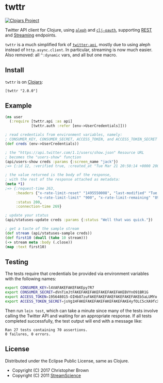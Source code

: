 # twttr

[![Clojars Project](https://img.shields.io/clojars/v/twttr.svg)](https://clojars.org/twttr)

Twitter API client for Clojure, using [`aleph`](https://github.com/ztellman/aleph) and [`clj-oauth`](https://github.com/mattrepl/clj-oauth), supporting [REST](https://dev.twitter.com/rest/reference) and [Streaming](https://dev.twitter.com/streaming/public) endpoints.

`twttr` is a much simplified fork of [`twitter-api`](https://github.com/adamwynne/twitter-api), mostly due to using aleph instead of `http.async.client`. In particular, streaming is now much easier. Also removed: all `^:dynamic` vars, and all but one macro.


## Install

`twttr` is on [Clojars](https://clojars.org/twttr):

    [twttr "2.0.0"]


## Example

```clojure
(ns user
  (:require [twttr.api :as api]
            [twttr.auth :refer [env->UserCredentials]]))

; read credentials from environment variables, namely:
; CONSUMER_KEY, CONSUMER_SECRET, ACCESS_TOKEN, and ACCESS_TOKEN_SECRET
(def creds (env->UserCredentials))

; the "https://api.twitter.com/1.1/users/show.json" Resource URL
; becomes the "users-show" function
(api/users-show creds :params {:screen_name "jack"})
;=> {:id 12, :verified true, :created_at "Tue Mar 21 20:50:14 +0000 2006", ...}

; the value returned is the body of the response,
; with the rest of the response attached as metadata:
(meta *1)
;=> {:request-time 263,
     :headers {"x-rate-limit-reset" "1495550008", "last-modified" "Tue, 23 May 2017 14:29:28 GMT",
               "x-rate-limit-limit" "900", "x-rate-limit-remaining" "898", ...},
     :status 200,
     :connection-time 269}

; update your status
(api/statuses-update creds :params {:status "Well that was quick."})

; get a taste of the sample stream
(def stream (api/statuses-sample creds))
(def first10 (doall (take 10 stream)))
(-> stream meta :body (.close))
(map :text first10)
```


## Testing

The tests require that credentials be provided via environment variables with the following names:

```sh
export CONSUMER_KEY=l4VAFAKEFAKEFAKEpy7R7
export CONSUMER_SECRET=dVnTimJtFAKEFAKEFAKEFAKEFAKEFAKEBVYnO91BR1G
export ACCESS_TOKEN=195648015-OIHb87zuFAKEFAKEFAKEFAKEFAKEFAKEb5aLUMYo
export ACCESS_TOKEN_SECRET=jsVg1HFAKEFAKEFAKEFAKEFAKEFAKE4yfOLC5cXA9fcXr
```

Then run `lein test`, which can take a minute since many of the tests involve calling the Twitter API and waiting for an appropriate response. If all tests completed successfully, the test output will end with a message like:

    Ran 27 tests containing 70 assertions.
    0 failures, 0 errors.


## License

Distributed under the Eclipse Public License, same as Clojure.

* Copyright (C) 2017 Christopher Brown
* Copyright (C) 2011 [StreamScience](http://streamscience.co)
